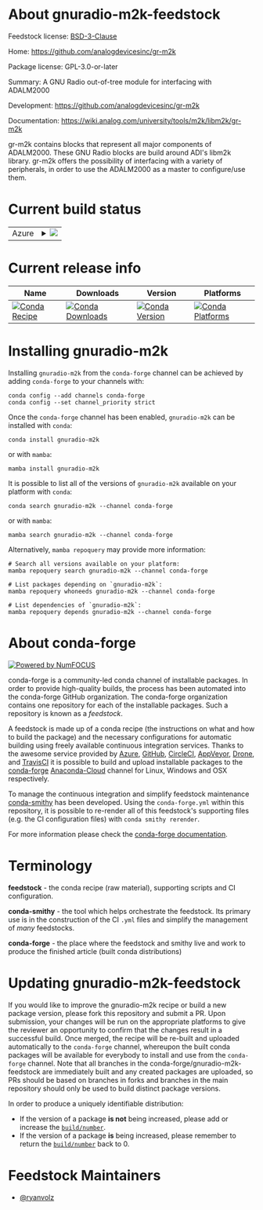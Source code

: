 About gnuradio-m2k-feedstock
============================

Feedstock license: [BSD-3-Clause](https://github.com/conda-forge/gnuradio-m2k-feedstock/blob/main/LICENSE.txt)

Home: https://github.com/analogdevicesinc/gr-m2k

Package license: GPL-3.0-or-later

Summary: A GNU Radio out-of-tree module for interfacing with ADALM2000

Development: https://github.com/analogdevicesinc/gr-m2k

Documentation: https://wiki.analog.com/university/tools/m2k/libm2k/gr-m2k

gr-m2k contains blocks that represent all major components of ADALM2000. These GNU Radio blocks are build around ADI's libm2k library.
gr-m2k offers the possibility of interfacing with a variety of peripherals, in order to use the ADALM2000 as a master to configure/use them.


Current build status
====================


<table>
    
  <tr>
    <td>Azure</td>
    <td>
      <details>
        <summary>
          <a href="https://dev.azure.com/conda-forge/feedstock-builds/_build/latest?definitionId=18045&branchName=main">
            <img src="https://dev.azure.com/conda-forge/feedstock-builds/_apis/build/status/gnuradio-m2k-feedstock?branchName=main">
          </a>
        </summary>
        <table>
          <thead><tr><th>Variant</th><th>Status</th></tr></thead>
          <tbody><tr>
              <td>linux_64_numpy1.21python3.10.____cpython</td>
              <td>
                <a href="https://dev.azure.com/conda-forge/feedstock-builds/_build/latest?definitionId=18045&branchName=main">
                  <img src="https://dev.azure.com/conda-forge/feedstock-builds/_apis/build/status/gnuradio-m2k-feedstock?branchName=main&jobName=linux&configuration=linux%20linux_64_numpy1.21python3.10.____cpython" alt="variant">
                </a>
              </td>
            </tr><tr>
              <td>linux_64_numpy1.21python3.8.____cpython</td>
              <td>
                <a href="https://dev.azure.com/conda-forge/feedstock-builds/_build/latest?definitionId=18045&branchName=main">
                  <img src="https://dev.azure.com/conda-forge/feedstock-builds/_apis/build/status/gnuradio-m2k-feedstock?branchName=main&jobName=linux&configuration=linux%20linux_64_numpy1.21python3.8.____cpython" alt="variant">
                </a>
              </td>
            </tr><tr>
              <td>linux_64_numpy1.21python3.9.____cpython</td>
              <td>
                <a href="https://dev.azure.com/conda-forge/feedstock-builds/_build/latest?definitionId=18045&branchName=main">
                  <img src="https://dev.azure.com/conda-forge/feedstock-builds/_apis/build/status/gnuradio-m2k-feedstock?branchName=main&jobName=linux&configuration=linux%20linux_64_numpy1.21python3.9.____cpython" alt="variant">
                </a>
              </td>
            </tr><tr>
              <td>linux_64_numpy1.23python3.11.____cpython</td>
              <td>
                <a href="https://dev.azure.com/conda-forge/feedstock-builds/_build/latest?definitionId=18045&branchName=main">
                  <img src="https://dev.azure.com/conda-forge/feedstock-builds/_apis/build/status/gnuradio-m2k-feedstock?branchName=main&jobName=linux&configuration=linux%20linux_64_numpy1.23python3.11.____cpython" alt="variant">
                </a>
              </td>
            </tr><tr>
              <td>linux_aarch64_numpy1.21python3.10.____cpython</td>
              <td>
                <a href="https://dev.azure.com/conda-forge/feedstock-builds/_build/latest?definitionId=18045&branchName=main">
                  <img src="https://dev.azure.com/conda-forge/feedstock-builds/_apis/build/status/gnuradio-m2k-feedstock?branchName=main&jobName=linux&configuration=linux%20linux_aarch64_numpy1.21python3.10.____cpython" alt="variant">
                </a>
              </td>
            </tr><tr>
              <td>linux_aarch64_numpy1.21python3.8.____cpython</td>
              <td>
                <a href="https://dev.azure.com/conda-forge/feedstock-builds/_build/latest?definitionId=18045&branchName=main">
                  <img src="https://dev.azure.com/conda-forge/feedstock-builds/_apis/build/status/gnuradio-m2k-feedstock?branchName=main&jobName=linux&configuration=linux%20linux_aarch64_numpy1.21python3.8.____cpython" alt="variant">
                </a>
              </td>
            </tr><tr>
              <td>linux_aarch64_numpy1.21python3.9.____cpython</td>
              <td>
                <a href="https://dev.azure.com/conda-forge/feedstock-builds/_build/latest?definitionId=18045&branchName=main">
                  <img src="https://dev.azure.com/conda-forge/feedstock-builds/_apis/build/status/gnuradio-m2k-feedstock?branchName=main&jobName=linux&configuration=linux%20linux_aarch64_numpy1.21python3.9.____cpython" alt="variant">
                </a>
              </td>
            </tr><tr>
              <td>linux_aarch64_numpy1.23python3.11.____cpython</td>
              <td>
                <a href="https://dev.azure.com/conda-forge/feedstock-builds/_build/latest?definitionId=18045&branchName=main">
                  <img src="https://dev.azure.com/conda-forge/feedstock-builds/_apis/build/status/gnuradio-m2k-feedstock?branchName=main&jobName=linux&configuration=linux%20linux_aarch64_numpy1.23python3.11.____cpython" alt="variant">
                </a>
              </td>
            </tr><tr>
              <td>linux_ppc64le_numpy1.21python3.10.____cpython</td>
              <td>
                <a href="https://dev.azure.com/conda-forge/feedstock-builds/_build/latest?definitionId=18045&branchName=main">
                  <img src="https://dev.azure.com/conda-forge/feedstock-builds/_apis/build/status/gnuradio-m2k-feedstock?branchName=main&jobName=linux&configuration=linux%20linux_ppc64le_numpy1.21python3.10.____cpython" alt="variant">
                </a>
              </td>
            </tr><tr>
              <td>linux_ppc64le_numpy1.21python3.8.____cpython</td>
              <td>
                <a href="https://dev.azure.com/conda-forge/feedstock-builds/_build/latest?definitionId=18045&branchName=main">
                  <img src="https://dev.azure.com/conda-forge/feedstock-builds/_apis/build/status/gnuradio-m2k-feedstock?branchName=main&jobName=linux&configuration=linux%20linux_ppc64le_numpy1.21python3.8.____cpython" alt="variant">
                </a>
              </td>
            </tr><tr>
              <td>linux_ppc64le_numpy1.21python3.9.____cpython</td>
              <td>
                <a href="https://dev.azure.com/conda-forge/feedstock-builds/_build/latest?definitionId=18045&branchName=main">
                  <img src="https://dev.azure.com/conda-forge/feedstock-builds/_apis/build/status/gnuradio-m2k-feedstock?branchName=main&jobName=linux&configuration=linux%20linux_ppc64le_numpy1.21python3.9.____cpython" alt="variant">
                </a>
              </td>
            </tr><tr>
              <td>linux_ppc64le_numpy1.23python3.11.____cpython</td>
              <td>
                <a href="https://dev.azure.com/conda-forge/feedstock-builds/_build/latest?definitionId=18045&branchName=main">
                  <img src="https://dev.azure.com/conda-forge/feedstock-builds/_apis/build/status/gnuradio-m2k-feedstock?branchName=main&jobName=linux&configuration=linux%20linux_ppc64le_numpy1.23python3.11.____cpython" alt="variant">
                </a>
              </td>
            </tr><tr>
              <td>osx_64_numpy1.21python3.10.____cpython</td>
              <td>
                <a href="https://dev.azure.com/conda-forge/feedstock-builds/_build/latest?definitionId=18045&branchName=main">
                  <img src="https://dev.azure.com/conda-forge/feedstock-builds/_apis/build/status/gnuradio-m2k-feedstock?branchName=main&jobName=osx&configuration=osx%20osx_64_numpy1.21python3.10.____cpython" alt="variant">
                </a>
              </td>
            </tr><tr>
              <td>osx_64_numpy1.21python3.8.____cpython</td>
              <td>
                <a href="https://dev.azure.com/conda-forge/feedstock-builds/_build/latest?definitionId=18045&branchName=main">
                  <img src="https://dev.azure.com/conda-forge/feedstock-builds/_apis/build/status/gnuradio-m2k-feedstock?branchName=main&jobName=osx&configuration=osx%20osx_64_numpy1.21python3.8.____cpython" alt="variant">
                </a>
              </td>
            </tr><tr>
              <td>osx_64_numpy1.21python3.9.____cpython</td>
              <td>
                <a href="https://dev.azure.com/conda-forge/feedstock-builds/_build/latest?definitionId=18045&branchName=main">
                  <img src="https://dev.azure.com/conda-forge/feedstock-builds/_apis/build/status/gnuradio-m2k-feedstock?branchName=main&jobName=osx&configuration=osx%20osx_64_numpy1.21python3.9.____cpython" alt="variant">
                </a>
              </td>
            </tr><tr>
              <td>osx_64_numpy1.23python3.11.____cpython</td>
              <td>
                <a href="https://dev.azure.com/conda-forge/feedstock-builds/_build/latest?definitionId=18045&branchName=main">
                  <img src="https://dev.azure.com/conda-forge/feedstock-builds/_apis/build/status/gnuradio-m2k-feedstock?branchName=main&jobName=osx&configuration=osx%20osx_64_numpy1.23python3.11.____cpython" alt="variant">
                </a>
              </td>
            </tr><tr>
              <td>osx_arm64_numpy1.21python3.10.____cpython</td>
              <td>
                <a href="https://dev.azure.com/conda-forge/feedstock-builds/_build/latest?definitionId=18045&branchName=main">
                  <img src="https://dev.azure.com/conda-forge/feedstock-builds/_apis/build/status/gnuradio-m2k-feedstock?branchName=main&jobName=osx&configuration=osx%20osx_arm64_numpy1.21python3.10.____cpython" alt="variant">
                </a>
              </td>
            </tr><tr>
              <td>osx_arm64_numpy1.21python3.8.____cpython</td>
              <td>
                <a href="https://dev.azure.com/conda-forge/feedstock-builds/_build/latest?definitionId=18045&branchName=main">
                  <img src="https://dev.azure.com/conda-forge/feedstock-builds/_apis/build/status/gnuradio-m2k-feedstock?branchName=main&jobName=osx&configuration=osx%20osx_arm64_numpy1.21python3.8.____cpython" alt="variant">
                </a>
              </td>
            </tr><tr>
              <td>osx_arm64_numpy1.21python3.9.____cpython</td>
              <td>
                <a href="https://dev.azure.com/conda-forge/feedstock-builds/_build/latest?definitionId=18045&branchName=main">
                  <img src="https://dev.azure.com/conda-forge/feedstock-builds/_apis/build/status/gnuradio-m2k-feedstock?branchName=main&jobName=osx&configuration=osx%20osx_arm64_numpy1.21python3.9.____cpython" alt="variant">
                </a>
              </td>
            </tr><tr>
              <td>osx_arm64_numpy1.23python3.11.____cpython</td>
              <td>
                <a href="https://dev.azure.com/conda-forge/feedstock-builds/_build/latest?definitionId=18045&branchName=main">
                  <img src="https://dev.azure.com/conda-forge/feedstock-builds/_apis/build/status/gnuradio-m2k-feedstock?branchName=main&jobName=osx&configuration=osx%20osx_arm64_numpy1.23python3.11.____cpython" alt="variant">
                </a>
              </td>
            </tr><tr>
              <td>win_64_numpy1.21python3.10.____cpython</td>
              <td>
                <a href="https://dev.azure.com/conda-forge/feedstock-builds/_build/latest?definitionId=18045&branchName=main">
                  <img src="https://dev.azure.com/conda-forge/feedstock-builds/_apis/build/status/gnuradio-m2k-feedstock?branchName=main&jobName=win&configuration=win%20win_64_numpy1.21python3.10.____cpython" alt="variant">
                </a>
              </td>
            </tr><tr>
              <td>win_64_numpy1.21python3.8.____cpython</td>
              <td>
                <a href="https://dev.azure.com/conda-forge/feedstock-builds/_build/latest?definitionId=18045&branchName=main">
                  <img src="https://dev.azure.com/conda-forge/feedstock-builds/_apis/build/status/gnuradio-m2k-feedstock?branchName=main&jobName=win&configuration=win%20win_64_numpy1.21python3.8.____cpython" alt="variant">
                </a>
              </td>
            </tr><tr>
              <td>win_64_numpy1.21python3.9.____cpython</td>
              <td>
                <a href="https://dev.azure.com/conda-forge/feedstock-builds/_build/latest?definitionId=18045&branchName=main">
                  <img src="https://dev.azure.com/conda-forge/feedstock-builds/_apis/build/status/gnuradio-m2k-feedstock?branchName=main&jobName=win&configuration=win%20win_64_numpy1.21python3.9.____cpython" alt="variant">
                </a>
              </td>
            </tr><tr>
              <td>win_64_numpy1.23python3.11.____cpython</td>
              <td>
                <a href="https://dev.azure.com/conda-forge/feedstock-builds/_build/latest?definitionId=18045&branchName=main">
                  <img src="https://dev.azure.com/conda-forge/feedstock-builds/_apis/build/status/gnuradio-m2k-feedstock?branchName=main&jobName=win&configuration=win%20win_64_numpy1.23python3.11.____cpython" alt="variant">
                </a>
              </td>
            </tr>
          </tbody>
        </table>
      </details>
    </td>
  </tr>
</table>

Current release info
====================

| Name | Downloads | Version | Platforms |
| --- | --- | --- | --- |
| [![Conda Recipe](https://img.shields.io/badge/recipe-gnuradio--m2k-green.svg)](https://anaconda.org/conda-forge/gnuradio-m2k) | [![Conda Downloads](https://img.shields.io/conda/dn/conda-forge/gnuradio-m2k.svg)](https://anaconda.org/conda-forge/gnuradio-m2k) | [![Conda Version](https://img.shields.io/conda/vn/conda-forge/gnuradio-m2k.svg)](https://anaconda.org/conda-forge/gnuradio-m2k) | [![Conda Platforms](https://img.shields.io/conda/pn/conda-forge/gnuradio-m2k.svg)](https://anaconda.org/conda-forge/gnuradio-m2k) |

Installing gnuradio-m2k
=======================

Installing `gnuradio-m2k` from the `conda-forge` channel can be achieved by adding `conda-forge` to your channels with:

```
conda config --add channels conda-forge
conda config --set channel_priority strict
```

Once the `conda-forge` channel has been enabled, `gnuradio-m2k` can be installed with `conda`:

```
conda install gnuradio-m2k
```

or with `mamba`:

```
mamba install gnuradio-m2k
```

It is possible to list all of the versions of `gnuradio-m2k` available on your platform with `conda`:

```
conda search gnuradio-m2k --channel conda-forge
```

or with `mamba`:

```
mamba search gnuradio-m2k --channel conda-forge
```

Alternatively, `mamba repoquery` may provide more information:

```
# Search all versions available on your platform:
mamba repoquery search gnuradio-m2k --channel conda-forge

# List packages depending on `gnuradio-m2k`:
mamba repoquery whoneeds gnuradio-m2k --channel conda-forge

# List dependencies of `gnuradio-m2k`:
mamba repoquery depends gnuradio-m2k --channel conda-forge
```


About conda-forge
=================

[![Powered by
NumFOCUS](https://img.shields.io/badge/powered%20by-NumFOCUS-orange.svg?style=flat&colorA=E1523D&colorB=007D8A)](https://numfocus.org)

conda-forge is a community-led conda channel of installable packages.
In order to provide high-quality builds, the process has been automated into the
conda-forge GitHub organization. The conda-forge organization contains one repository
for each of the installable packages. Such a repository is known as a *feedstock*.

A feedstock is made up of a conda recipe (the instructions on what and how to build
the package) and the necessary configurations for automatic building using freely
available continuous integration services. Thanks to the awesome service provided by
[Azure](https://azure.microsoft.com/en-us/services/devops/), [GitHub](https://github.com/),
[CircleCI](https://circleci.com/), [AppVeyor](https://www.appveyor.com/),
[Drone](https://cloud.drone.io/welcome), and [TravisCI](https://travis-ci.com/)
it is possible to build and upload installable packages to the
[conda-forge](https://anaconda.org/conda-forge) [Anaconda-Cloud](https://anaconda.org/)
channel for Linux, Windows and OSX respectively.

To manage the continuous integration and simplify feedstock maintenance
[conda-smithy](https://github.com/conda-forge/conda-smithy) has been developed.
Using the ``conda-forge.yml`` within this repository, it is possible to re-render all of
this feedstock's supporting files (e.g. the CI configuration files) with ``conda smithy rerender``.

For more information please check the [conda-forge documentation](https://conda-forge.org/docs/).

Terminology
===========

**feedstock** - the conda recipe (raw material), supporting scripts and CI configuration.

**conda-smithy** - the tool which helps orchestrate the feedstock.
                   Its primary use is in the construction of the CI ``.yml`` files
                   and simplify the management of *many* feedstocks.

**conda-forge** - the place where the feedstock and smithy live and work to
                  produce the finished article (built conda distributions)


Updating gnuradio-m2k-feedstock
===============================

If you would like to improve the gnuradio-m2k recipe or build a new
package version, please fork this repository and submit a PR. Upon submission,
your changes will be run on the appropriate platforms to give the reviewer an
opportunity to confirm that the changes result in a successful build. Once
merged, the recipe will be re-built and uploaded automatically to the
`conda-forge` channel, whereupon the built conda packages will be available for
everybody to install and use from the `conda-forge` channel.
Note that all branches in the conda-forge/gnuradio-m2k-feedstock are
immediately built and any created packages are uploaded, so PRs should be based
on branches in forks and branches in the main repository should only be used to
build distinct package versions.

In order to produce a uniquely identifiable distribution:
 * If the version of a package **is not** being increased, please add or increase
   the [``build/number``](https://docs.conda.io/projects/conda-build/en/latest/resources/define-metadata.html#build-number-and-string).
 * If the version of a package **is** being increased, please remember to return
   the [``build/number``](https://docs.conda.io/projects/conda-build/en/latest/resources/define-metadata.html#build-number-and-string)
   back to 0.

Feedstock Maintainers
=====================

* [@ryanvolz](https://github.com/ryanvolz/)

